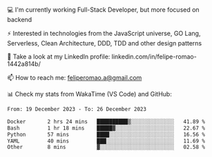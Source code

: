 💻 I'm currently working Full-Stack Developer, but more focused on backend

⚡ Interested in technologies from the JavaScript universe, GO Lang, Serverless, Clean Architecture, DDD, TDD and other design patterns

👥 Take a look at my LinkedIn profile: linkedin.com/in/felipe-romao-1442a814b/

📫 How to reach me: feliperomao.a@gmail.com

📊 Check my stats from WakaTime (VS Code) and GitHub:

<!--START_SECTION:waka-->

```txt
From: 19 December 2023 - To: 26 December 2023

Docker       2 hrs 24 mins   ██████████▒░░░░░░░░░░░░░░   41.89 %
Bash         1 hr 18 mins    █████▓░░░░░░░░░░░░░░░░░░░   22.67 %
Python       57 mins         ████░░░░░░░░░░░░░░░░░░░░░   16.56 %
YAML         40 mins         ███░░░░░░░░░░░░░░░░░░░░░░   11.69 %
Other        8 mins          ▓░░░░░░░░░░░░░░░░░░░░░░░░   02.58 %
```

<!--END_SECTION:waka-->
